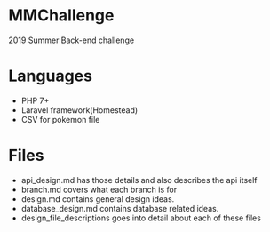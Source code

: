 # MMChallenge
2019 Summer Back-end challenge

# Languages
* PHP 7+
* Laravel framework(Homestead)
* CSV for pokemon file

# Files
* api_design.md has those details and also describes the api itself
* branch.md covers what each branch is for
* design.md contains general design ideas.
* database_design.md contains database related ideas.
* design_file_descriptions goes into detail about each of these files

